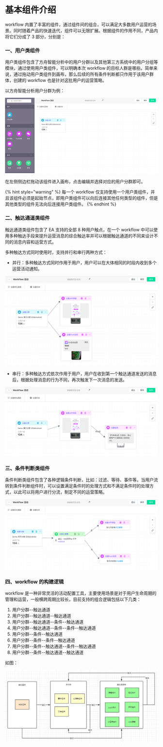 # 基本组件介绍

workflow 内置了丰富的组件，通过组件间的组合，可以满足大多数用户运营的场景。同时随着产品的快速迭代，组件可以无限扩展。根据组件的作用不同，产品内将它们分成了 3 部分，分别是：

### 一、用户类组件

用户类组件包含了方舟智能分析中的用户分群以及其他第三方系统中的用户分组等模块，通过使用用户类组件，可以明确本次 workflow 的目标人群是哪些。简单来说，通过拖动用户类组件到画布，那么后续的所有条件判断都只作用于该用户群体，创建的 workflow 也是针对这批用户的运营策略。

以方舟智能分析用户分群为例：

![使用方舟 UBA 用户分群](<../../../.gitbook/assets/image (25).png>)

在左侧侧边栏拖动该组件进入画布，点击编辑并选择对应的用户分群即可。

{% hint style="warning" %}
每一个 workflow 仅支持使用一个用户类组件，并且该组件必须是起始节点，即用户类组件可以向后连接其他任何类型的组件，但是其他类型的组件无法向后连接用户类组件。
{% endhint %}

### 二、触达通道类组件

触达通道类组件包含了 EA 支持的全部 8 种用户触点，在一个 workflow 中可以使用多种触达手段来提升运营消息的综合触达率并可以根据触达通道的不同来设计不同的消息内容和运营方式。

多种触达方式同时使用时，支持并行和串行两种方式：

* 并行：多种触达方式同时作用于用户，用户可以在大体相同的时段内收到多个运营活动通知。

![并行使用多种触达通道](<../../../.gitbook/assets/image (26).png>)

* 串行：多种触达方式依次作用于用户，用户在收到第一个触达通道发送的消息后，根据处理消息的行为不同，再次触发下一次消息的发送。

![串行使用多种触达通道](<../../../.gitbook/assets/image (27).png>)

### 三、条件判断类组件

条件判断类组件包含了各种逻辑条件判断，比如：过滤、等待、事件等。当用户流转到条件判断组件时，可以设置满足条件时的处理方式和不满足条件时的处理方式，以此可以将用户进行分流，制定不同的运营策略。

![条件判断类组件](<../../../.gitbook/assets/image (28).png>)

### 四、workflow 的构建逻辑

workflow 是一种非常灵活的活动配置工具，主要使用场景是对于用户生命周期的管理和运营，一般横跨周期比较长，目前支持的组合逻辑包括以下几类：

1. 用户分群--触达通道
2. 用户分群--触达通道--触达通道
3. 用户分群--触达通道--条件--触达通道
4. 用户分群--触达通道--条件--条件--触达通道
5. 用户分群--条件--触达通道
6. 用户分群--条件--条件--触达通道
7. 用户分群--条件--触达通道--条件--触达通道
8. 用户分群--条件--触达通道--触达通道

如图：

![](<../../../.gitbook/assets/image (49).png>)
